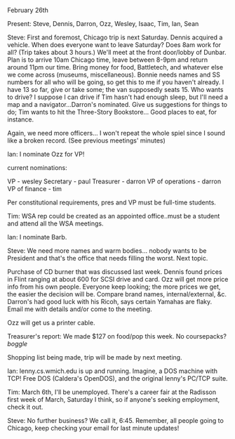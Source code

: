 February 26th </p><p>
Present: Steve, Dennis, Darron, Ozz, Wesley, Isaac, Tim, Ian, Sean </p><p>
Steve: First and foremost, Chicago trip is next Saturday. Dennis acquired a vehicle. When does everyone want to leave Saturday? Does 8am work for all? (Trip takes about 3 hours.) We'll meet at the front door/lobby of Dunbar. Plan is to arrive 10am Chicago time, leave between 8-9pm and return around 11pm our time. Bring money for food, Battletech, and whatever else we come across (museums, miscellaneous). Bonnie needs names and SS numbers for all who will be going, so get this to me if you haven't already. I have 13 so far, give or take some; the van supposedly seats 15. Who wants to drive? I suppose I can drive if Tim hasn't had enough sleep, but I'll need a map and a navigator...Darron's nominated. Give us suggestions for things to do; Tim wants to hit the Three-Story Bookstore... Good places to eat, for instance. </p><p>
Again, we need more officers... I won't repeat the whole spiel since I sound like a broken record. (See previous meetings' minutes) </p><p>
Ian: I nominate Ozz for VP! </p><p>
current nominations: </p><p>
VP - wesley Secretary - paul Treasurer - darron VP of operations - darron VP of finance - tim </p><p>
Per constitutional requirements, pres and VP must be full-time students. </p><p>
Tim: WSA rep could be created as an appointed office..must be a student and attend all the WSA meetings. </p><p>
Ian: I nominate Barb. </p><p>
Steve: We need more names and warm bodies... nobody wants to be President and that's the office that needs filling the worst. Next topic. </p><p>
Purchase of CD burner that was discussed last week. Dennis found prices in Flint ranging at about 600 for SCSI drive and card. Ozz will get more price info from his own people. Everyone keep looking; the more prices we get, the easier the decision will be. Compare brand names, internal/external, &c. Darron's had good luck with his Ricoh, says certain Yamahas are flaky. Email me with details and/or come to the meeting. </p><p>
Ozz will get us a printer cable. </p><p>
Treasurer's report: We made $127 on food/pop this week. No coursepacks? *boggle* </p><p>
Shopping list being made, trip will be made by next meeting. </p><p>
Ian: lenny.cs.wmich.edu is up and running. Imagine, a DOS machine with TCP! Free DOS (Caldera's OpenDOS), and the original lenny's PC/TCP suite. </p><p>
Tim: March 6th, I'll be unemployed. There's a career fair at the Radisson first week of March, Saturday I think, so if anyone's seeking employment, check it out.  </p><p>
Steve: No further business? We call it, 6:45. Remember, all people going to Chicago, keep checking your email for last minute updates! </p><p>
</p>
